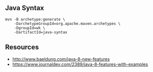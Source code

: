 ## Java Syntax

```
mvn -B archetype:generate \
    -DarchetypeGroupId=org.apache.maven.archetypes \
    -DgroupId=wk \
    -DartifactId=java-syntax
```

## Resources

- http://www.baeldung.com/java-8-new-features
- https://www.journaldev.com/2389/java-8-features-with-examples